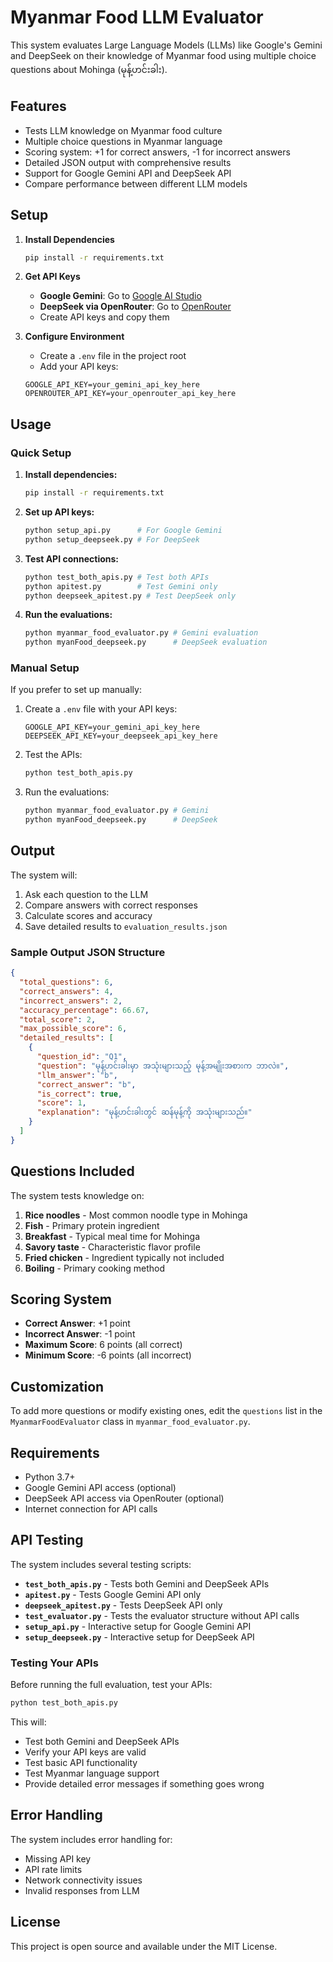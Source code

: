 # Myanmar Food LLM Evaluator

This system evaluates Large Language Models (LLMs) like Google's Gemini and DeepSeek on their knowledge of Myanmar food using multiple choice questions about Mohinga (မုန့်ဟင်းခါး).

## Features

- Tests LLM knowledge on Myanmar food culture
- Multiple choice questions in Myanmar language
- Scoring system: +1 for correct answers, -1 for incorrect answers
- Detailed JSON output with comprehensive results
- Support for Google Gemini API and DeepSeek API
- Compare performance between different LLM models

## Setup

1. **Install Dependencies**
   ```bash
   pip install -r requirements.txt
   ```

2. **Get API Keys**
   - **Google Gemini**: Go to [Google AI Studio](https://makersuite.google.com/app/apikey)
   - **DeepSeek via OpenRouter**: Go to [OpenRouter](https://openrouter.ai/keys)
   - Create API keys and copy them

3. **Configure Environment**
   - Create a `.env` file in the project root
   - Add your API keys:
   ```
   GOOGLE_API_KEY=your_gemini_api_key_here
   OPENROUTER_API_KEY=your_openrouter_api_key_here
   ```

## Usage

### Quick Setup
1. **Install dependencies:**
   ```bash
   pip install -r requirements.txt
   ```

2. **Set up API keys:**
   ```bash
   python setup_api.py      # For Google Gemini
   python setup_deepseek.py # For DeepSeek
   ```

3. **Test API connections:**
   ```bash
   python test_both_apis.py # Test both APIs
   python apitest.py        # Test Gemini only
   python deepseek_apitest.py # Test DeepSeek only
   ```

4. **Run the evaluations:**
   ```bash
   python myanmar_food_evaluator.py # Gemini evaluation
   python myanFood_deepseek.py      # DeepSeek evaluation
   ```

### Manual Setup
If you prefer to set up manually:

1. Create a `.env` file with your API keys:
   ```
   GOOGLE_API_KEY=your_gemini_api_key_here
   DEEPSEEK_API_KEY=your_deepseek_api_key_here
   ```

2. Test the APIs:
   ```bash
   python test_both_apis.py
   ```

3. Run the evaluations:
   ```bash
   python myanmar_food_evaluator.py # Gemini
   python myanFood_deepseek.py      # DeepSeek
   ```

## Output

The system will:
1. Ask each question to the LLM
2. Compare answers with correct responses
3. Calculate scores and accuracy
4. Save detailed results to `evaluation_results.json`

### Sample Output JSON Structure

```json
{
  "total_questions": 6,
  "correct_answers": 4,
  "incorrect_answers": 2,
  "accuracy_percentage": 66.67,
  "total_score": 2,
  "max_possible_score": 6,
  "detailed_results": [
    {
      "question_id": "Q1",
      "question": "မုန့်ဟင်းခါးမှာ အသုံးများသည့် မုန့်အမျိုးအစားက ဘာလဲ။",
      "llm_answer": "b",
      "correct_answer": "b",
      "is_correct": true,
      "score": 1,
      "explanation": "မုန့်ဟင်းခါးတွင် ဆန်မုန့်ကို အသုံးများသည်။"
    }
  ]
}
```

## Questions Included

The system tests knowledge on:
1. **Rice noodles** - Most common noodle type in Mohinga
2. **Fish** - Primary protein ingredient
3. **Breakfast** - Typical meal time for Mohinga
4. **Savory taste** - Characteristic flavor profile
5. **Fried chicken** - Ingredient typically not included
6. **Boiling** - Primary cooking method

## Scoring System

- **Correct Answer**: +1 point
- **Incorrect Answer**: -1 point
- **Maximum Score**: 6 points (all correct)
- **Minimum Score**: -6 points (all incorrect)

## Customization

To add more questions or modify existing ones, edit the `questions` list in the `MyanmarFoodEvaluator` class in `myanmar_food_evaluator.py`.

## Requirements

- Python 3.7+
- Google Gemini API access (optional)
- DeepSeek API access via OpenRouter (optional)
- Internet connection for API calls

## API Testing

The system includes several testing scripts:

- **`test_both_apis.py`** - Tests both Gemini and DeepSeek APIs
- **`apitest.py`** - Tests Google Gemini API only
- **`deepseek_apitest.py`** - Tests DeepSeek API only
- **`test_evaluator.py`** - Tests the evaluator structure without API calls
- **`setup_api.py`** - Interactive setup for Google Gemini API
- **`setup_deepseek.py`** - Interactive setup for DeepSeek API

### Testing Your APIs

Before running the full evaluation, test your APIs:

```bash
python test_both_apis.py
```

This will:
- Test both Gemini and DeepSeek APIs
- Verify your API keys are valid
- Test basic API functionality
- Test Myanmar language support
- Provide detailed error messages if something goes wrong

## Error Handling

The system includes error handling for:
- Missing API key
- API rate limits
- Network connectivity issues
- Invalid responses from LLM

## License

This project is open source and available under the MIT License. 